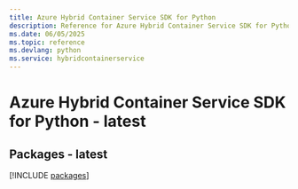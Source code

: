 ```yaml
---
title: Azure Hybrid Container Service SDK for Python
description: Reference for Azure Hybrid Container Service SDK for Python
ms.date: 06/05/2025
ms.topic: reference
ms.devlang: python
ms.service: hybridcontainerservice
---
```

# Azure Hybrid Container Service SDK for Python - latest
## Packages - latest
[!INCLUDE [packages](hybrid-container-service-index.md)]
